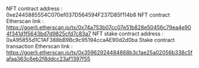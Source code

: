 NFT contract address : 0xe2445885554C070ef037D564594F237D85f114b8
NFT contract Etherscan link : https://goerli.etherscan.io/tx/0x74a753b07cc07e51b828e50456c79ea4e904f341d1f5643bd7d9825cfd7c83a7
NFT stake contract address : 0xA95855d1C1AF388bB9Bc9c95194ccaAE90d2d0ba
Stake contract transaction Etherscan link : https://goerli.etherscan.io/tx/0x35962924484868b3c1ae25a02056b338c5fafaa363c6eb2f8ddcc23af1397f55